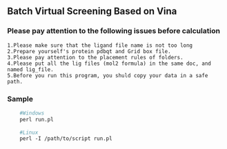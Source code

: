 ## **Batch Virtual Screening Based on Vina**

### Please pay attention to the following issues before calculation
	1.Please make sure that the ligand file name is not too long
	2.Prepare yourself's protein pdbqt and Grid box file.  
	3.Please pay attention to the placement rules of folders.
	4.Please put all the lig files (mol2 formula) in the same doc, and named lig_file.   
	5.Before you run this program, you shuld copy your data in a safe path.

### Sample
```Perl
	#Windows
	perl run.pl
	
	#Linux
	perl -I /path/to/script run.pl
```
